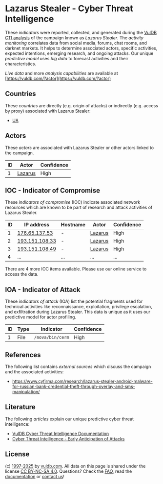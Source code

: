 # Lazarus Stealer - Cyber Threat Intelligence

These _indicators_ were reported, collected, and generated during the [VulDB CTI analysis](https://vuldb.com/?kb.cti) of the campaign known as _Lazarus Stealer_. The _activity monitoring_ correlates data from social media, forums, chat rooms, and darknet markets. It helps to determine associated actors, specific activities, expected intentions, emerging research, and ongoing attacks. Our unique _predictive model_ uses _big data_ to forecast activities and their characteristics.

_Live data_ and more _analysis capabilities_ are available at [https://vuldb.com/?actor](https://vuldb.com/?actor)

## Countries

These _countries_ are directly (e.g. origin of attacks) or indirectly (e.g. access by proxy) associated with Lazarus Stealer:

* [UA](https://vuldb.com/?country.ua)

## Actors

These _actors_ are associated with Lazarus Stealer or other actors linked to the campaign.

ID | Actor | Confidence
-- | ----- | ----------
1 | [Lazarus](https://vuldb.com/?actor.lazarus) | High

## IOC - Indicator of Compromise

These _indicators of compromise_ (IOC) indicate associated network resources which are known to be part of research and attack activities of Lazarus Stealer.

ID | IP address | Hostname | Actor | Confidence
-- | ---------- | -------- | ----- | ----------
1 | [176.65.137.53](https://vuldb.com/?ip.176.65.137.53) | - | [Lazarus](https://vuldb.com/?actor.lazarus) | High
2 | [193.151.108.33](https://vuldb.com/?ip.193.151.108.33) | - | [Lazarus](https://vuldb.com/?actor.lazarus) | High
3 | [193.151.108.49](https://vuldb.com/?ip.193.151.108.49) | - | [Lazarus](https://vuldb.com/?actor.lazarus) | High
4 | ... | ... | ... | ...

There are 4 more IOC items available. Please use our online service to access the data.

## IOA - Indicator of Attack

These _indicators of attack_ (IOA) list the potential fragments used for technical activities like reconnaissance, exploitation, privilege escalation, and exfiltration during Lazarus Stealer. This data is unique as it uses our predictive model for actor profiling.

ID | Type | Indicator | Confidence
-- | ---- | --------- | ----------
1 | File | `/nova/bin/cerm` | High

## References

The following list contains _external sources_ which discuss the campaign and the associated activities:

* https://www.cyfirma.com/research/lazarus-stealer-android-malware-for-russian-bank-credential-theft-through-overlay-and-sms-manipulation/

## Literature

The following _articles_ explain our unique predictive cyber threat intelligence:

* [VulDB Cyber Threat Intelligence Documentation](https://vuldb.com/?kb.cti)
* [Cyber Threat Intelligence - Early Anticipation of Attacks](https://www.scip.ch/en/?labs.20201022)

## License

(c) [1997-2025](https://vuldb.com/?kb.changelog) by [vuldb.com](https://vuldb.com/?kb.about). All data on this page is shared under the license [CC BY-NC-SA 4.0](https://creativecommons.org/licenses/by-nc-sa/4.0/). Questions? Check the [FAQ](https://vuldb.com/?kb.faq), read the [documentation](https://vuldb.com/?kb) or [contact us](https://vuldb.com/?contact)!
